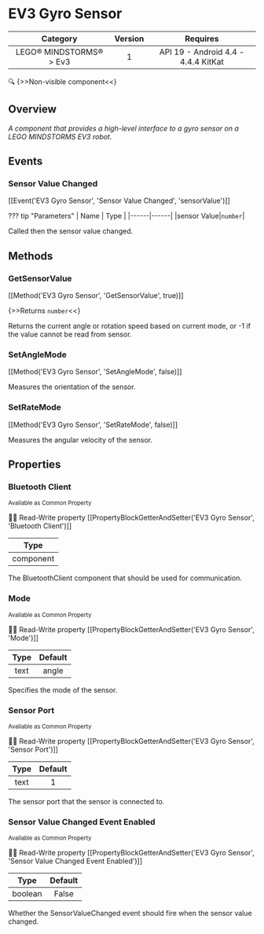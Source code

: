 # EV3 Gyro Sensor

| Category | Version | Requires |
|:--------:|:-------:|:--------:|
|LEGO® MINDSTORMS® > Ev3|1|API 19 - Android 4.4 - 4.4.4 KitKat|

:mag: {>>Non-visible component<<}

## Overview

_A component that provides a high-level interface to a gyro sensor on a LEGO MINDSTORMS EV3 robot._

## Events

### Sensor Value Changed

[[Event('EV3 Gyro Sensor', 'Sensor Value Changed', 'sensorValue')]]

??? tip "Parameters"
    | Name | Type |
    |------|------|
    |sensor Value|`number`|


Called then the sensor value changed.

## Methods

### GetSensorValue

[[Method('EV3 Gyro Sensor', 'GetSensorValue', true)]]

{>>Returns `number`<<}

Returns the current angle or rotation speed based on current mode, or -1 if the value cannot be read from sensor.

### SetAngleMode

[[Method('EV3 Gyro Sensor', 'SetAngleMode', false)]]

Measures the orientation of the sensor.

### SetRateMode

[[Method('EV3 Gyro Sensor', 'SetRateMode', false)]]

Measures the angular velocity of the sensor.

## Properties

### Bluetooth Client

<small>Available as Common Property</small>

:eyes::pencil: Read-Write property
[[PropertyBlockGetterAndSetter('EV3 Gyro Sensor', 'Bluetooth Client')]]

| Type |
|:----:|
|component|

The BluetoothClient component that should be used for communication.

### Mode

<small>Available as Common Property</small>

:eyes::pencil: Read-Write property
[[PropertyBlockGetterAndSetter('EV3 Gyro Sensor', 'Mode')]]

| Type | Default |
|:----:|:-------:|
|text|angle|

Specifies the mode of the sensor.

### Sensor Port

<small>Available as Common Property</small>

:eyes::pencil: Read-Write property
[[PropertyBlockGetterAndSetter('EV3 Gyro Sensor', 'Sensor Port')]]

| Type | Default |
|:----:|:-------:|
|text|1|

The sensor port that the sensor is connected to.

### Sensor Value Changed Event Enabled

<small>Available as Common Property</small>

:eyes::pencil: Read-Write property
[[PropertyBlockGetterAndSetter('EV3 Gyro Sensor', 'Sensor Value Changed Event Enabled')]]

| Type | Default |
|:----:|:-------:|
|boolean|False|

Whether the SensorValueChanged event should fire when the sensor value changed.